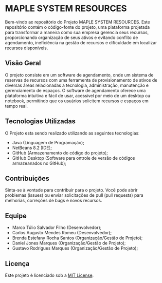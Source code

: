 # MAPLE SYSTEM RESOURCES

Bem-vindo ao repositório do Projeto MAPLE SYSTEM RESOURCES. Este repositório contém o código-fonte do projeto, uma plataforma projetada para transformar a maneira como sua empresa gerencia seus recursos, proporcionando organização de seus ativos e evitando conflito de agendamento, ineficiência na gestão de recursos e dificuldade em localizar recursos disponíveis.

## Visão Geral

O projeto consiste em um software de agendamento, onde um sistema de reservas de recursos com uma ferramenta de provisionamento de ativos de diversas áreas relacionadas a tecnologia, administração, manutenção e gerenciamento de espaços.
O software de agendamento oferece uma plataforma intuitiva e fácil de usar, acessível por meio de um desktop ou notebook, permitindo que os usuários solicitem recursos e espaços em tempo real.

## Tecnologias Utilizadas

O Projeto esta sendo realizado utilizando as seguintes tecnologias:

- Java (Linguagem de Programação);
- NetBeans 8.2 (IDE);
- GitHub (Armazenamento do código do projeto);
- GitHub Desktop (Software para ontrole de versão de códigos armazeanados no GitHub);
  
## Contribuições

Sinta-se à vontade para contribuir para o projeto. Você pode abrir problemas (issues) ou enviar solicitações de pull (pull requests) para melhorias, correções de bugs e novos recursos.

## Equipe

- Marco Túlio Salvador Filho (Desenvolvedor);
- Carlos Augusto Mendes Romeu (Desenvolvedor);
- Brenda Estefany Rocha Santos (Organização/Gestão de Projeto);
- Daniel Jones Marques (Organização/Gestão de Projeto);
- Gustavo Rodrigues Marques (Organização/Gestão de Projeto);

## Licença

Este projeto é licenciado sob a [MIT License](https://opensource.org/license/MIT).

